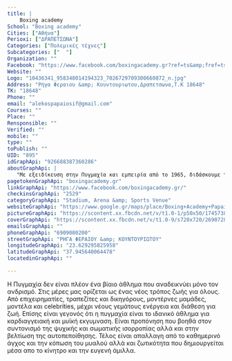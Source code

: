 ```yaml
---
title: |
    Boxing academy
School: "Boxing academy"
Cities: ["Αθήνα"]
Perioxi: ["ΔΡΑΠΕΤΣΩΝΑ"]
Categories: ["Πολεμικές τέχνες"]
Subcategories: ["  "]
Organization: ""
Facebook: "https://www.facebook.com/boxingacademy.gr?ref=ts&amp;fref=ts"
Website: ""
Logo: "10436341_958348014194323_7026729709300660872_n.jpg"
Address: "Ρήγα Φεραιου &amp; Κουντουριωτου,Δραπετσωνα,Τ.Κ 18648"
TK: "18648"
Phone: ""
email: "alekospapaiosif@gmail.com"
Courses: ""
Place: ""
Rensponsible: ""
Verified: ""
mobile: ""
type: ""
toPublish: ""
UID: "895"
idGraphApi: "926688387360286"
aboutGraphApi: | 
   "Με εξειδίκευση στην Πυγμαχία και εμπειρία από το 1965, διδάσκουμε την τέχνη του Ολυμπιακού αθλήματος σε μικρούς και μεγάλους. "
pagetokenGraphApi: "boxingacademy.gr"
linkGraphApi: "https://www.facebook.com/boxingacademy.gr/"
checkinsGraphApi: "2529"
categoryGraphApi: "Stadium, Arena &amp; Sports Venue"
websiteGraphApi: "https://www.google.gr/maps/place/Boxing+Academy+Papaiosif+Family/@37.9454793,23.6272426,17z/data=!3m1!4b1!4m5!3m4!1s0x14a1bbcfccb0c1a3:0xee87ee11a7f639ad!8m2!3d37.9454793!4d23.6294313?hl=el"
pictureGraphApi: "https://scontent.xx.fbcdn.net/v/t1.0-1/p50x50/17457383_1597008653661586_8691879390958481221_n.jpg?oh=51a46fc0876ac7874b6f73a94232ab28&amp;oe=5B41E4CD"
coverGraphApi: "https://scontent.xx.fbcdn.net/v/t1.0-9/s720x720/26907280_1914626905233091_877005960216175593_n.jpg?oh=9ebef21091caa4a524c409b08c0ff20d&amp;oe=5B351497"
emailsGraphApi: ""
phoneGraphApi: "6909080200"
streetGraphApi: "ΡΗΓΑ ΦΕΡΑΙΟΥ &amp; ΚΟΥΝΤΟΥΡΙΩΤΟΥ"
longitudeGraphApi: "23.629295825958"
latitudeGraphApi: "37.945640064478"
locatedinGraphApi: ""

---
```


Η Πυγμαχία δεν είναι πλέον ένα βίαιο άθλημα που αναδεικνύει μόνο τον ανδρισμό. Στις μέρες μας ορίζεται ως ένας νέος τρόπος ζωής για όλους. Από επιχειρηματίες, τραπεζίτες και δικηγόρους, μοντέρνες μαμάδες, μοντέλα και celebrities, μέχρι νέους γεμάτους ενέργεια και διάθεση για ζωή. Επίσης είναι γεγονός ότι η πυγμαχία είναι το ιδανικό άθλημα για καρδιαγγειακή και μυϊκή εκγυμναση. Είναι προπόνηση που βοηθά στον συντονισμό της ψυχικής και σωματικής ισορροπίας αλλά και στην βελτίωση της αυτοπεποίθησης. Τέλος είναι απαλλαγη από το καθημερινό άγχος και την κόπωση του μυαλού αλλά και ζωτικότητα που δημιουργείται μέσα απο το κίνητρο και την ευγενή άμιλλα. 

